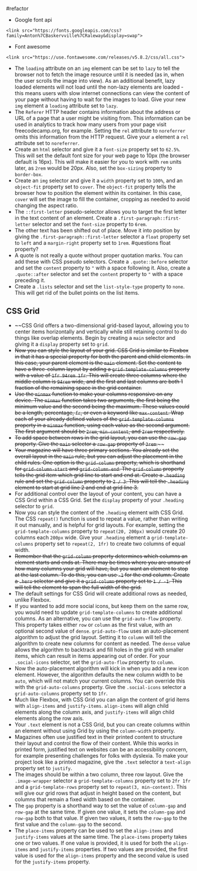 #refactor 
- Google font api
```
<link src="https://fonts.googleapis.com/css?family=Anton%7CBaskervville%7CRaleway&display=swap">
```
- Font awesome
```
<link src="https://use.fontawesome.com/releases/v5.8.2/css/all.css">
```
- The `loading` attribute on an `img` element can be set to `lazy` to tell the browser not to fetch the image resource until it is needed (as in, when the user scrolls the image into view). As an additional benefit, lazy loaded elements will not load until the non-lazy elements are loaded - this means users with slow internet connections can view the content of your page without having to wait for the images to load.
    Give your new `img` element a `loading` attribute set to `lazy`.
- The `Referer` HTTP header contains information about the address or URL of a page that a user might be visiting from. This information can be used in analytics to track how many users from your page visit freecodecamp.org, for example. Setting the `rel` attribute to `noreferrer` omits this information from the HTTP request. Give your `a` element a `rel` attribute set to `noreferrer`.
- Create an `html` selector and give it a `font-size` property set to `62.5%`. This will set the default font size for your web page to 10px (the browser default is 16px). This will make it easier for you to work with `rem` units later, as `2rem` would be 20px. Also, set the `box-sizing` property to `border-box`.
- Create an `img` selector and give it a `width` property set to `100%`, and an `object-fit` property set to `cover`.
    The `object-fit` property tells the browser how to position the element within its container. In this case, `cover` will set the image to fill the container, cropping as needed to avoid changing the aspect ratio.
- The `::first-letter` pseudo-selector allows you to target the first letter in the text content of an element.
    Create a `.first-paragraph::first-letter` selector and set the `font-size` property to `6rem`.
- The other text has been shifted out of place. Move it into position by giving the `.first-paragraph::first-letter` selector a `float` property set to `left` and a `margin-right` property set to `1rem`. #questions float property?
- A quote is not really a quote without proper quotation marks. You can add these with CSS pseudo selectors.
    Create a `.quote::before` selector and set the `content` property to `"` with a space following it.
    Also, create a `.quote::after` selector and set the `content` property to `"` with a space preceding it.
- Create a `.lists` selector and set the `list-style-type` property to `none`. This will get rid of the bullet points on the list items.

## CSS Grid
- ~~CSS Grid offers a two-dimensional grid-based layout, allowing you to center items horizontally and vertically while still retaining control to do things like overlap elements. Begin by creating a `main` selector and giving it a `display` property set to `grid`.
- ~~Now you can style the layout of your grid. CSS Grid is similar to Flexbox in that it has a special property for both the parent and child elements. In this case, your parent element is the `main` element. Set the content to have a three-column layout by adding a `grid-template-columns` property with a value of `1fr 94rem 1fr`. This will create three columns where the middle column is `94rem` wide, and the first and last columns are both 1 fraction of the remaining space in the grid container.~~
- ~~Use the `minmax` function to make your columns responsive on any device. The `minmax` function takes two arguments, the first being the minimum value and the second being the maximum. These values could be a length, percentage, `fr`, or even a keyword like `max-content`. Wrap each of your already defined values of the `grid-template-columns` property in a `minmax` function, using each value as the second argument. The first argument should be `2rem`, `min-content`, and `2rem` respectively.~~
- ~~To add space between rows in the grid layout, you can use the `row-gap` property. Give the `main` selector a `row-gap` property of `3rem`.~~~~
- ~~Your magazine will have three primary sections. You already set the overall layout in the `main` rule, but you can adjust the placement in the child rules.
    One option is the `grid-column` property, which is shorthand for `grid-column-start` and `grid-column-end`. The `grid-column` property tells the grid item which grid line to start and end at.
    Create a `.heading` rule and set the `grid-column` property to `2 / 3`. This will tell the `.heading` element to start at grid line 2 and end at grid line 3.~~
- For additional control over the layout of your content, you can have a CSS Grid within a CSS Grid. Set the `display` property of your `.heading` selector to `grid`.
- Now you can style the content of the `.heading` element with CSS Grid.
    The CSS `repeat()` function is used to repeat a value, rather than writing it out manually, and is helpful for grid layouts. For example, setting the `grid-template-columns` property to `repeat(20, 200px)` would create 20 columns each `200px` wide.
    Give your `.heading` element a `grid-template-columns` property set to `repeat(2, 1fr)` to create two columns of equal width.
- ~~Remember that the `grid-column` property determines which columns an element starts and ends at. There may be times where you are unsure of how many columns your grid will have, but you want an element to stop at the last column. To do this, you can use `-1` for the end column.
    Create a `.hero` selector and give it a `grid-column` property set to `1 / -1`. This will tell the element to span the full width of the grid.~~
- The default settings for CSS Grid will create additional rows as needed, unlike Flexbox.
- If you wanted to add more social icons, but keep them on the same row, you would need to update `grid-template-columns` to create additional columns. As an alternative, you can use the `grid-auto-flow` property.
    This property takes either `row` or `column` as the first value, with an optional second value of `dense`. `grid-auto-flow` uses an auto-placement algorithm to adjust the grid layout. Setting it to `column` will tell the algorithm to create new columns for content as needed. The `dense` value allows the algorithm to backtrack and fill holes in the grid with smaller items, which can result in items appearing out of order.
    For your `.social-icons` selector, set the `grid-auto-flow` property to `column`.
- Now the auto-placement algorithm will kick in when you add a new icon element. However, the algorithm defaults the new column width to be `auto`, which will not match your current columns.
    You can override this with the `grid-auto-columns` property. Give the `.social-icons` selector a `grid-auto-columns` property set to `1fr`.
- Much like Flexbox, with CSS Grid you can align the content of grid items with `align-items` and `justify-items`. `align-items` will align child elements along the column axis, and `justify-items` will align child elements along the row axis.
- Your `.text` element is not a CSS Grid, but you can create columns within an element without using Grid by using the `column-width` property.
- Magazines often use justified text in their printed content to structure their layout and control the flow of their content. While this works in printed form, justified text on websites can be an accessibility concern, for example presenting challenges for folks with dyslexia.
    To make your project look like a printed magazine, give the `.text` selector a `text-align` property set to `justify`.
- The images should be within a two column, three row layout. Give the `.image-wrapper` selector a `grid-template-columns` property set to `2fr 1fr` and a `grid-template-rows` property set to `repeat(3, min-content)`. This will give our grid rows that adjust in height based on the content, but columns that remain a fixed width based on the container.
- The `gap` property is a shorthand way to set the value of `column-gap` and `row-gap` at the same time. If given one value, it sets the `column-gap` and `row-gap` both to that value. If given two values, it sets the `row-gap` to the first value and the `column-gap` to the second.
- The `place-items` property can be used to set the `align-items` and `justify-items` values at the same time. The `place-items` property takes one or two values. If one value is provided, it is used for both the `align-items` and `justify-items` properties. If two values are provided, the first value is used for the `align-items` property and the second value is used for the `justify-items` property.